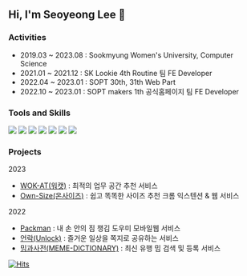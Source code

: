 ## Hi, I'm Seoyeong Lee 👋

### Activities
- 2019.03 ~ 2023.08 : Sookmyung Women's University, Computer Science
- 2021.01 ~ 2021.12 : SK Lookie 4th Routine 팀 FE Developer
- 2022.04 ~ 2023.01 : SOPT 30th, 31th Web Part
- 2022.10 ~ 2023.01 : SOPT makers 1th 공식홈페이지 팀 FE Developer

### Tools and Skills

<img src="https://img.shields.io/badge/HTML5-E34F26?style=flat-square&logo=HTML5&logoColor=white"/></a>
<img src="https://img.shields.io/badge/CSS3-1572B6?style=flat-square&logo=CSS3&logoColor=white"/></a>
  <img src="https://img.shields.io/badge/JavaScript-F7DF1E?style=flat-square&logo=JavaScript&logoColor=white"/></a>
  <img src="https://img.shields.io/badge/TypeScript-3776AB?style=flat-square&logo=Typescript&logoColor=white"/></a>
  <img src="https://img.shields.io/badge/Next.js-000000?style=flat-square&logo=Next.js&logoColor=white"/></a>
  <img src="https://img.shields.io/badge/React-61DAFB?style=flat-square&logo=React&logoColor=white"/></a>
  <img src="https://img.shields.io/badge/Git-F05032?style=flat-square&logo=Git&logoColor=white"/></a>
  
  ### Projects
  2023
  - [WOK-AT(워캣)](https://github.com/WOK-AT/WOKAT_CLIENT) : 최적의 업무 공간 추천 서비스
  - [Own-Size(온사이즈)](https://github.com/OWN-SIZE/onsize-extension) : 쉽고 똑똑한 사이즈 추천 크롬 익스텐션 & 웹 서비스

  2022
   - [Packman](https://github.com/Team-Packman/Packman-Client) : 내 손 안의 짐 챙김 도우미 모바일웹 서비스 
   - [언락(Unlock)](https://github.com/SOPKATON-Group3/Sopkaton-Client) : 즐거운 일상을 쪽지로 공유하는 서비스
   - [밈과사전(MEME-DICTIONARY)](https://github.com/MEME-DICTIONARY/MEME-DICTIONARY) : 최신 유행 밈 검색 및 등록 서비스
  

[![Hits](https://hits.seeyoufarm.com/api/count/incr/badge.svg?url=https%3A%2F%2Fgithub.com%2Fgjbae1212%2Fleeseooo&count_bg=%2326B7FF&title_bg=%23555555&icon=github.svg&icon_color=%23E7E7E7&title=hits&edge_flat=false)](https://hits.seeyoufarm.com)
